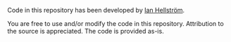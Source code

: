 Code in this repository has been developed by [Ian Hellström](https://ianhellstrom.org).

You are free to use and/or modify the code in this repository.
Attribution to the source is appreciated.
The code is provided as-is.
